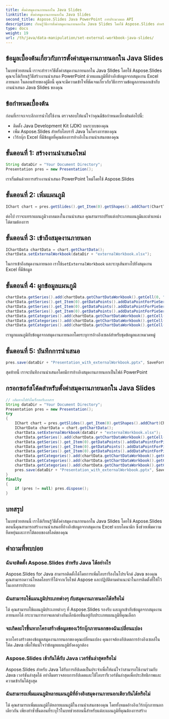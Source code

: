 ```yaml
---
title: ตั้งค่าสมุดงานภายนอกใน Java Slides
linktitle: ตั้งค่าสมุดงานภายนอกใน Java Slides
second_title: Aspose.Slides Java PowerPoint การประมวลผล API
description: เรียนรู้วิธีการตั้งค่าสมุดงานภายนอกใน Java Slides โดยใช้ Aspose.Slides สำหรับ Java สร้างงานนำเสนอแบบไดนามิกด้วยการผสานรวมข้อมูล Excel
type: docs
weight: 19
url: /th/java/data-manipulation/set-external-workbook-java-slides/
---
```


## ข้อมูลเบื้องต้นเกี่ยวกับการตั้งค่าสมุดงานภายนอกใน Java Slides

ในบทช่วยสอนนี้ เราจะสำรวจวิธีตั้งค่าสมุดงานภายนอกใน Java Slides โดยใช้ Aspose.Slides คุณจะได้เรียนรู้วิธีสร้างงานนำเสนอ PowerPoint ด้วยแผนภูมิที่อ้างอิงข้อมูลจากสมุดงาน Excel ภายนอก ในตอนท้ายของคู่มือนี้ คุณจะมีความเข้าใจที่ชัดเจนเกี่ยวกับวิธีการรวมข้อมูลภายนอกเข้ากับงานนำเสนอ Java Slides ของคุณ

## ข้อกำหนดเบื้องต้น

ก่อนที่เราจะเจาะลึกการนำไปใช้งาน ตรวจสอบให้แน่ใจว่าคุณมีข้อกำหนดเบื้องต้นต่อไปนี้:

- ติดตั้ง Java Development Kit (JDK) บนระบบของคุณ
- เพิ่ม Aspose.Slides สำหรับไลบรารี Java ในโครงการของคุณ
- เวิร์กบุ๊ก Excel ที่มีข้อมูลที่คุณต้องการอ้างอิงในงานนำเสนอของคุณ

## ขั้นตอนที่ 1: สร้างงานนำเสนอใหม่

```java
String dataDir = "Your Document Directory";
Presentation pres = new Presentation();
```

เราเริ่มต้นด้วยการสร้างงานนำเสนอ PowerPoint ใหม่โดยใช้ Aspose.Slides

## ขั้นตอนที่ 2: เพิ่มแผนภูมิ

```java
IChart chart = pres.getSlides().get_Item(0).getShapes().addChart(ChartType.Pie, 50, 50, 400, 600, false);
```

ต่อไป เราจะแทรกแผนภูมิวงกลมลงในงานนำเสนอ คุณสามารถปรับแต่งประเภทแผนภูมิและตำแหน่งได้ตามต้องการ

## ขั้นตอนที่ 3: เข้าถึงสมุดงานภายนอก

```java
IChartData chartData = chart.getChartData();
chartData.setExternalWorkbook(dataDir + "externalWorkbook.xlsx");
```

 ในการเข้าถึงสมุดงานภายนอก เราใช้`setExternalWorkbook` และระบุเส้นทางไปยังสมุดงาน Excel ที่มีข้อมูล

## ขั้นตอนที่ 4: ผูกข้อมูลแผนภูมิ

```java
chartData.getSeries().add(chartData.getChartDataWorkbook().getCell(0, "B1"), ChartType.Pie);
chartData.getSeries().get_Item(0).getDataPoints().addDataPointForPieSeries(chartData.getChartDataWorkbook().getCell(0, "B2"));
chartData.getSeries().get_Item(0).getDataPoints().addDataPointForPieSeries(chartData.getChartDataWorkbook().getCell(0, "B3"));
chartData.getSeries().get_Item(0).getDataPoints().addDataPointForPieSeries(chartData.getChartDataWorkbook().getCell(0, "B4"));
chartData.getCategories().add(chartData.getChartDataWorkbook().getCell(0, "A2"));
chartData.getCategories().add(chartData.getChartDataWorkbook().getCell(0, "A3"));
chartData.getCategories().add(chartData.getChartDataWorkbook().getCell(0, "A4"));
```

เราผูกแผนภูมิกับข้อมูลจากสมุดงานภายนอกโดยระบุการอ้างอิงเซลล์สำหรับชุดข้อมูลและหมวดหมู่

## ขั้นตอนที่ 5: บันทึกการนำเสนอ

```java
pres.save(dataDir + "Presentation_with_externalWorkbook.pptx", SaveFormat.Pptx);
```

สุดท้ายนี้ เราจะบันทึกงานนำเสนอโดยมีการอ้างอิงสมุดงานภายนอกเป็นไฟล์ PowerPoint

## กรอกซอร์สโค้ดสำหรับตั้งค่าสมุดงานภายนอกใน Java Slides

```java
// เส้นทางไปยังไดเร็กทอรีเอกสาร
String dataDir = "Your Document Directory";
Presentation pres = new Presentation();
try
{
	IChart chart = pres.getSlides().get_Item(0).getShapes().addChart(ChartType.Pie, 50, 50, 400, 600, false);
	IChartData chartData = chart.getChartData();
	chartData.setExternalWorkbook(dataDir + "externalWorkbook.xlsx");
	chartData.getSeries().add(chartData.getChartDataWorkbook().getCell(0, "B1"), ChartType.Pie);
	chartData.getSeries().get_Item(0).getDataPoints().addDataPointForPieSeries(chartData.getChartDataWorkbook().getCell(0, "B2"));
	chartData.getSeries().get_Item(0).getDataPoints().addDataPointForPieSeries(chartData.getChartDataWorkbook().getCell(0, "B3"));
	chartData.getSeries().get_Item(0).getDataPoints().addDataPointForPieSeries(chartData.getChartDataWorkbook().getCell(0, "B4"));
	chartData.getCategories().add(chartData.getChartDataWorkbook().getCell(0, "A2"));
	chartData.getCategories().add(chartData.getChartDataWorkbook().getCell(0, "A3"));
	chartData.getCategories().add(chartData.getChartDataWorkbook().getCell(0, "A4"));
	pres.save(dataDir + "Presentation_with_externalWorkbook.pptx", SaveFormat.Pptx);
}
finally
{
	if (pres != null) pres.dispose();
}
```

## บทสรุป

ในบทช่วยสอนนี้ เราได้เรียนรู้วิธีตั้งค่าสมุดงานภายนอกใน Java Slides โดยใช้ Aspose.Slides ตอนนี้คุณสามารถสร้างงานนำเสนอที่อ้างอิงข้อมูลจากสมุดงาน Excel แบบไดนามิก ซึ่งช่วยเพิ่มความยืดหยุ่นและการโต้ตอบของสไลด์ของคุณ

## คำถามที่พบบ่อย

### ฉันจะติดตั้ง Aspose.Slides สำหรับ Java ได้อย่างไร

Aspose.Slides for Java สามารถติดตั้งได้โดยการเพิ่มไลบรารีลงในโปรเจ็กต์ Java ของคุณ คุณสามารถดาวน์โหลดไลบรารีได้จากเว็บไซต์ Aspose และปฏิบัติตามคำแนะนำในการติดตั้งที่ให้ไว้ในเอกสารประกอบ

### ฉันสามารถใช้แผนภูมิประเภทต่างๆ กับสมุดงานภายนอกได้หรือไม่

ได้ คุณสามารถใช้แผนภูมิประเภทต่างๆ ที่ Aspose.Slides รองรับ และผูกเข้ากับข้อมูลจากสมุดงานภายนอกได้ กระบวนการอาจแตกต่างกันเล็กน้อยขึ้นอยู่กับประเภทแผนภูมิที่คุณเลือก

### จะเกิดอะไรขึ้นหากโครงสร้างข้อมูลของเวิร์กบุ๊กภายนอกของฉันเปลี่ยนแปลง

หากโครงสร้างของข้อมูลสมุดงานภายนอกของคุณเปลี่ยนแปลง คุณอาจต้องอัปเดตการอ้างอิงเซลล์ในโค้ด Java เพื่อให้แน่ใจว่าข้อมูลแผนภูมิยังคงถูกต้อง

### Aspose.Slides เข้ากันได้กับ Java เวอร์ชันล่าสุดหรือไม่

Aspose.Slides สำหรับ Java ได้รับการอัปเดตเป็นประจำเพื่อให้แน่ใจว่าสามารถใช้งานร่วมกับ Java เวอร์ชันล่าสุดได้ อย่าลืมตรวจสอบการอัปเดตและใช้ไลบรารีเวอร์ชันล่าสุดเพื่อประสิทธิภาพและความเข้ากันได้สูงสุด

### ฉันสามารถเพิ่มแผนภูมิหลายแผนภูมิที่อ้างอิงสมุดงานภายนอกเดียวกันได้หรือไม่

ได้ คุณสามารถเพิ่มแผนภูมิได้หลายแผนภูมิในงานนำเสนอของคุณ โดยทั้งหมดอ้างอิงเวิร์กบุ๊กภายนอกเดียวกัน เพียงทำซ้ำขั้นตอนที่ระบุไว้ในบทช่วยสอนนี้สำหรับแต่ละแผนภูมิที่คุณต้องการสร้าง